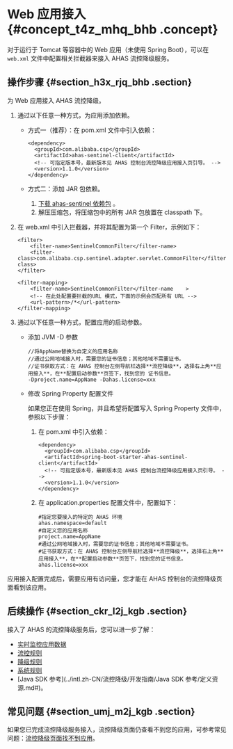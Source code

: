 # Web 应用接入 {#concept_t4z_mhq_bhb .concept}

对于运行于 Tomcat 等容器中的 Web 应用（未使用 Spring Boot），可以在 `web.xml` 文件中配置相关拦截器来接入 AHAS 流控降级服务。

## 操作步骤 {#section_h3x_rjq_bhb .section}

为 Web 应用接入 AHAS 流控降级。

1.  通过以下任意一种方式，为应用添加依赖。
    -   方式一（推荐）：在 pom.xml 文件中引入依赖：

        ```
        <dependency>
          <groupId>com.alibaba.csp</groupId>
          <artifactId>ahas-sentinel-client</artifactId>
          <!-- 可指定版本号，最新版本见 AHAS 控制台流控降级应用接入页引导。 -->
          <version>1.1.0</version>
        </dependency>
        ```

    -   方式二：添加 JAR 包依赖。
        1.  [下载 ahas-sentinel 依赖包](http://ahasoss-cn-hangzhou.oss-cn-hangzhou.aliyuncs.com/sdk/1.1.0/ahas-sentinel.zip?spm=5176.11961263.SystemGuard.8.769e3bc1c6ehKR&file=ahas-sentinel.zip) 。
        2.  解压压缩包，将压缩包中的所有 JAR 包放置在 classpath 下。
2.  在 web.xml 中引入拦截器，并将其配置为第一个 Filter，示例如下：

    ```
    <filter>
    	<filter-name>SentinelCommonFilter</filter-name>
    	<filter-class>com.alibaba.csp.sentinel.adapter.servlet.CommonFilter</filter-class>
    </filter>
    
    <filter-mapping>
    	<filter-name>SentinelCommonFilter</filter-name    >
        <!-- 在此处配置要拦截的URL 模式，下面的示例会匹配所有 URL -->
    	<url-pattern>/*</url-pattern>
    </filter-mapping>
    ```

3.  通过以下任意一种方式，配置应用的启动参数。
    -   添加 JVM -D 参数

        ```
        //将AppName替换为自定义的应用名称
        //通过公网地域接入时，需要您的证书信息；其他地域不需要证书。
        //证书获取方式：在 AHAS 控制台左侧导航栏选择**流控降级**，选择右上角**应用接入**，在**配置启动参数**页签下，找到您的 证书信息。
        -Dproject.name=AppName -Dahas.license=xxx
        ```

    -   修改 Spring Property 配置文件

        如果您正在使用 Spring，并且希望将配置写入 Spring Property 文件中，参照以下步骤：

        1.  在 pom.xml 中引入依赖：

            ```
            <dependency>
              <groupId>com.alibaba.csp</groupId>
              <artifactId>spring-boot-starter-ahas-sentinel-client</artifactId>
              <!-- 可指定版本号，最新版本见 AHAS 控制台流控降级应用接入页引导。 -->
              <version>1.1.0</version>
            </dependency>
            ```

        2.  在 application.properties 配置文件中，配置如下：

            ```
            #指定您要接入的特定的 AHAS 环境
            ahas.namespace=default
            #自定义您的应用名称
            project.name=AppName
            #通过公网地域接入时，需要您的证书信息；其他地域不需要证书。
            #证书获取方式：在 AHAS 控制台左侧导航栏选择**流控降级**，选择右上角**应用接入**，在**配置启动参数**页签下，找到您的证书信息。
            ahas.license=xxx
            ```


应用接入配置完成后，需要应用有访问量，您才能在 AHAS 控制台的流控降级页面看到该应用。

## 后续操作 {#section_ckr_l2j_kgb .section}

接入了 AHAS 的流控降级服务后，您可以进一步了解：

-    [实时监控应用数据](../intl.zh-CN/流控降级/控制台指南/实时监控应用数据.md#)
-    [流控规则](../intl.zh-CN/流控降级/控制台指南/流控规则.md#) 
-   [降级规则](../intl.zh-CN/流控降级/控制台指南/降级规则.md#)
-    [系统规则](../intl.zh-CN/流控降级/控制台指南/系统规则.md#) 
-   [Java SDK 参考](../intl.zh-CN/流控降级/开发指南/Java SDK 参考/定义资源.md#)。

## 常见问题 {#section_umj_m2j_kgb .section}

如果您已完成流控降级服务接入，流控降级页面仍查看不到您的应用，可参考常见问题：[流控降级页面找不到应用](../intl.zh-CN/常见问题/流控降级常见问题.md#)。


